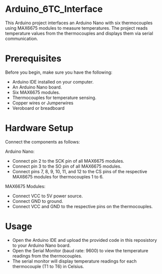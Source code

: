 # Arduino_6TC_Interface
This Arduino project interfaces an Arduino Nano with six thermocouples using MAX6675 modules to measure temperatures. The project reads temperature values from the thermocouples and displays them via serial communication.

# Prerequisites
Before you begin, make sure you have the following:
* Arduino IDE installed on your computer.
* An Arduino Nano board.
* Six MAX6675 modules.
* Thermocouples for temperature sensing.
* Copper wires or Jumperwires
* Veroboard or breadboard

# Hardware Setup
Connect the components as follows:

Arduino Nano:

* Connect pin 2 to the SCK pin of all MAX6675 modules.
* Connect pin 3 to the SO pin of all MAX6675 modules.
* Connect pins 7, 8, 9, 10, 11, and 12 to the CS pins of the respective MAX6675 modules for thermocouples 1 to 6.

MAX6675 Modules:

* Connect VCC to 5V power source.
* Connect GND to ground.
* Connect VCC and GND to the respective pins on the thermocouples.

# Usage
* Open the Arduino IDE and upload the provided code in this reposistory to your Arduino Nano board.
* Open the Serial Monitor (baud rate: 9600) to view the temperature readings from the thermocouples.
* The serial monitor will display temperature readings for each thermocouple (T1 to T6) in Celsius.
